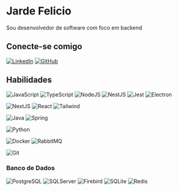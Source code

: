 # Jarde Felicio
Sou desenvolvedor de software com foco em backend

## Conecte-se comigo
[![LinkedIn](https://img.shields.io/badge/LinkedIn-000?style=for-the-badge&logo=linkedin&logoColor=0E76A8)]([https://www.linkedin.com/in/barbara-gabriele-da-rocha-8b19a4289/](https://www.linkedin.com/in/jarde-felicio-5b0906209/))
[![GitHub](https://img.shields.io/badge/GitHub-000?style=for-the-badge&logo=GitHub&logoColor=0E76A8)](https://github.com/JardeFelicio)

## Habilidades

![JavaScript](https://img.shields.io/badge/JavaScript-000?style=for-the-badge&logo=javascript&logoColor=F0DB4F)
![TypeScript](https://img.shields.io/badge/TypeScript-000?style=for-the-badge&logo=typescript&logoColor=007ACC)
![NodeJS](https://img.shields.io/badge/node.js-000?style=for-the-badge&logo=node.js)
![NestJS](https://img.shields.io/badge/nestjs-000?style=for-the-badge&logo=nestjs)
![Jest](https://img.shields.io/badge/Jest-000?style=for-the-badge&logo=Jest)
![Electron](https://img.shields.io/badge/Electron-000?style=for-the-badge&logo=Electron)

![NextJS](https://img.shields.io/badge/NextJS-000?style=for-the-badge&logo=nextdotjs)
![React](https://img.shields.io/badge/React-000?style=for-the-badge&logo=react&logoColor=61DAFB)
![Tailwind](https://img.shields.io/badge/tailwindcss-000?style=for-the-badge&logo=tailwind-css&e)

![Java](https://img.shields.io/badge/java-000.svg?style=for-the-badge&logo=openjdk&logoColor=%23ED8B00)
![Spring](https://img.shields.io/badge/Spring-000?style=for-the-badge&logo=spring)

![Python](https://img.shields.io/badge/Python-000?style=for-the-badge&logo=Python)

![Docker](https://img.shields.io/badge/Docker-000?style=for-the-badge&logo=docker)
![RabbitMQ](https://img.shields.io/badge/RabbitMQ-000?style=for-the-badge&logo=RabbitMQ)

![Git](https://img.shields.io/badge/Git-000?style=for-the-badge&logo=Git)

### Banco de Dados
![PostgreSQL](https://img.shields.io/badge/PostgreSQL-000?style=for-the-badge&logo=postgresql)
![SQLServer](https://img.shields.io/badge/SQLServer-000?style=for-the-badge&logo=SQLServer)
![Firebird](https://img.shields.io/badge/Firebird-000?style=for-the-badge&logo=Firebird)
![SQLite](https://img.shields.io/badge/SQLite-000?style=for-the-badge&logo=SQLite)
![Redis](https://img.shields.io/badge/Redis-000?style=for-the-badge&logo=Redis)
